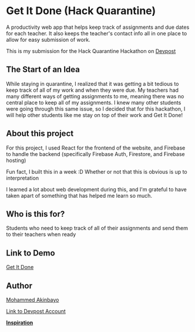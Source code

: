 # Get It Done (Hack Quarantine)
A productivity web app that helps keep track of assignments and due dates for each teacher. It also keeps the teacher's contact info all in one place to allow for easy submission of work.

This is my submission for the Hack Quarantine Hackathon on [Devpost](https://hackquarantine.devpost.com/?ref_content=default&ref_feature=challenge&ref_medium=portfolio)

## The Start of an Idea
While staying in quarantine, I realized that it was getting a bit tedious to keep track of all of my work and when they were due. My teachers had many different ways of getting assignments to me, meaning there was no central place to keep all of my assignments. I knew many other students were going through this same issue, so I decided that for this hackathon, I will help other students like me stay on top of their work and Get It Done!

## About this project
For this project, I used React for the frontend of the website, and Firebase to handle the backend (specifically Firebase Auth, Firestore, and Firebase hosting)

Fun fact, I built this in a week :D Whether or not that this is obvious is up to interpretation

I learned a lot about web development during this, and I'm grateful to have taken apart of something that has helped me learn so much.

## Who is this for?
Students who need to keep track of all of their assignments and send them to their teachers when ready

## Link to Demo
[Get It Done](https://get-it-done-app.web.app/sign-in)

## Author
[Mohammed Akinbayo](https://github.com/Mohammed532)

[Link to Devpost Account](https://devpost.com/Mohammed532?ref_content=user-portfolio&ref_feature=portfolio&ref_medium=global-nav)

[**Inspiration**](https://youtu.be/dQw4w9WgXcQ)

